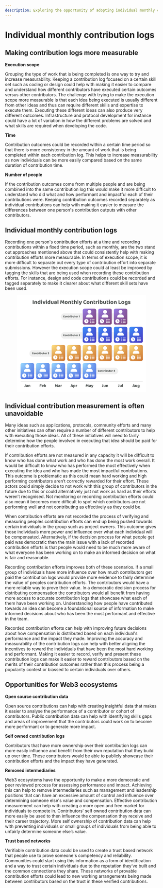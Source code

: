 ```yaml
---
description: Exploring the opportunity of adopting individual monthly contribution logs
---
```


# Individual monthly contribution logs

## **Making contribution logs more measurable**



**Execution scope**

Grouping the type of work that is being completed is one way to try and increase measurability. Keeping a contribution log focused on a certain skill set such as coding or design could help with making it easier to compare and understand how different contributors have executed certain outcomes versus other contributors. The challenge with trying to make the execution scope more measurable is that each idea being executed is usually different from other ideas and thus can require different skills and expertise to execute them. Executing these different ideas can also produce very different outcomes. Infrastructure and protocol development for instance could have a lot of variation in how the different problems are solved and what skills are required when developing the code.



**Time**

Contribution outcomes could be recorded within a certain time period so that there is more consistency in the amount of work that is being completed within each contribution log. This helps to increase measurability as now individuals can be more easily compared based on the same duration of contribution time.



**Number of people**

If the contribution outcomes come from multiple people and are being combined into the same contribution log this would make it more difficult to understand who did what and how performant and impactful each of their contributions were. Keeping contribution outcomes recorded separately as individual contributions can help with making it easier to measure the differences between one person's contribution outputs with other contributors.



## **Individual monthly contribution logs**

Recording one person's contribution efforts at a time and recording contributions within a fixed time period, such as monthly, are the two stand out approaches mentioned above that could consistently help with making contribution efforts more measurable. In terms of execution scope, it is more difficult to separate out every type of contribution effort into separate submissions. However the execution scope could at least be improved by tagging the skills that are being used when recording these contribution efforts. For instance, design and code contributions could be recorded and tagged separately to make it clearer about what different skill sets have been used.

<figure><img src="../../.gitbook/assets/individual-monthly-contribution-logs.png" alt=""><figcaption></figcaption></figure>



## **Individual contribution measurement is often unavoidable**

Many ideas such as applications, protocols, community efforts and many other initiatives can often require a number of different contributors to help with executing those ideas. All of these initiatives will need to fairly determine how the people involved in executing that idea should be paid for their contribution efforts.

If contribution efforts are not measured in any capacity it will be difficult to know who has done what work and who has done the most work overall. It would be difficult to know who has performed the most effectively when executing the idea and who has made the most impactful contributions. This outcome is problematic as this could mean hard working and high performing contributors aren’t correctly rewarded for their effort. These actors could simply decide to not work with this group of contributors in the future due to this or could alternatively just not work as hard as their efforts weren’t recognised. Not monitoring or recording contribution efforts could also mean it becomes more difficult to spot which contributors are not performing well and not contributing as effectively as they could be.

When contribution efforts are not recorded the process of verifying and measuring peoples contribution efforts can end up being pushed towards certain individuals in the group such as project owners. This outcome gives those individuals more power and influence over what each individual will be compensated. Alternatively, if the decision process for what people get paid was democratic then the main issue with a lack of recorded contribution efforts is that people would need to be much more aware of what everyone has been working on to make an informed decision on what is fair and reasonable.

Recording contribution efforts improves both of these scenarios. If a small group of individuals have more influence over how much contributors get paid the contribution logs would provide more evidence to fairly determine the value of peoples contribution efforts. The contributors would have a more reliable way to prove their value. In a democratic decision process for distributing compensation the contributors would all benefit from having more access to accurate contribution logs that showcase what each of them have been working on. Understanding how people have contributed towards an idea can become a foundational source of information to make informed decisions about who has been the most performant and effective in the team.

Recorded contribution efforts can help with improving future decisions about how compensation is distributed based on each individual's performance and the impact they made. Improving the accuracy and measurability of the contribution logs can help with better aligning the incentives to reward the individuals that have been the most hard working and performant. Making it easier to record, verify and present these contribution logs can make it easier to reward contributors based on the merits of their contribution outcomes rather than this process being a popularity contest or biassed to certain individuals over others.



## **Opportunities for Web3 ecosystems**



**Open source contribution data**

Open source contributions can help with creating insightful data that makes it easier to analyse the performance of a contributor or cohort of contributors. Public contribution data can help with identifying skills gaps and areas of improvement that the contributors could work on to become more performant or to generate more impact.



**Self owned contribution logs**

Contributors that have more ownership over their contribution logs can more easily influence and benefit from their own reputation that they build up over time. These contributors would be able to publicly showcase their contribution efforts and the impact they have generated.



**Removed intermediaries**

Web3 ecosystems have the opportunity to make a more democratic and peer reviewed process for assessing performance and impact. Achieving this can help to remove intermediaries such as management and leadership positions that can have an excessive amount of control and influence over determining someone else's value and compensation. Effective contribution measurement can help with creating a more open and free market for individuals to compete in. Contributors' self owned contribution data can more easily be used to then influence the compensation they receive and their career trajectory. More self ownership of contribution data can help with preventing individuals or small groups of individuals from being able to unfairly determine someone else’s value.



**Trust based networks**

Verifiable contribution data could be used to create a trust based network that people use to prove someone's competency and reliability. Communities could start using this information as a form of identification and a way to trust certain individuals due to the reputation they’ve built and the common connections they share. These networks of provable contribution efforts could lead to new working arrangements being made between contributors based on the trust in these verified contributions.
